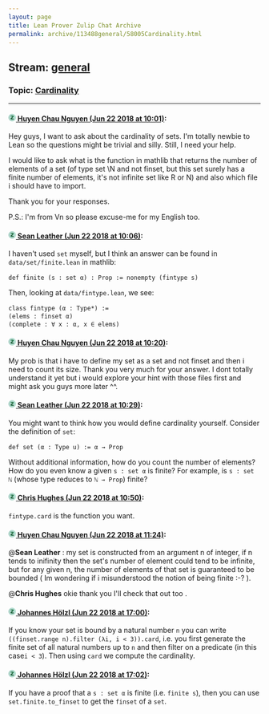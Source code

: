 ```yaml
---
layout: page
title: Lean Prover Zulip Chat Archive 
permalink: archive/113488general/58005Cardinality.html
---
```


## Stream: [general](index.html)
### Topic: [Cardinality](58005Cardinality.html)

---

#### [![Click to go to Zulip](../../assets/img/zulip2.png) Huyen Chau Nguyen (Jun 22 2018 at 10:01)](https://leanprover.zulipchat.com/#narrow/stream/113488-general/topic/Cardinality/near/128461092):
Hey guys, I want to ask about the cardinality of sets. I'm totally newbie to Lean so the questions might be trivial and silly. Still, I need your help.

I would like to ask what is the function in mathlib that returns the number of elements of a set (of type set \N and not finset, but this set surely has a finite number of elements, it's not infinite set like R or N) and also which file i should have to import.

Thank you for your responses.

P.S.: I'm from Vn so please excuse-me for my English too.

#### [![Click to go to Zulip](../../assets/img/zulip2.png) Sean Leather (Jun 22 2018 at 10:06)](https://leanprover.zulipchat.com/#narrow/stream/113488-general/topic/Cardinality/near/128461286):
I haven't used `set` myself, but I think an answer can be found in `data/set/finite.lean` in mathlib:

```lean
def finite (s : set α) : Prop := nonempty (fintype s)
```

Then, looking at `data/fintype.lean`, we see:

```lean
class fintype (α : Type*) :=
(elems : finset α)
(complete : ∀ x : α, x ∈ elems)
```

#### [![Click to go to Zulip](../../assets/img/zulip2.png) Huyen Chau Nguyen (Jun 22 2018 at 10:20)](https://leanprover.zulipchat.com/#narrow/stream/113488-general/topic/Cardinality/near/128461714):
My prob is that i have to define my set as a set and not finset and then i need to count its size. 
Thank you very much for your answer.  I dont totally understand it yet but i would explore your hint with those files first and might ask you guys more later ^^.

#### [![Click to go to Zulip](../../assets/img/zulip2.png) Sean Leather (Jun 22 2018 at 10:29)](https://leanprover.zulipchat.com/#narrow/stream/113488-general/topic/Cardinality/near/128461975):
You might want to think how you would define cardinality yourself. Consider the definition of `set`:

```lean
def set (α : Type u) := α → Prop
```

Without additional information, how do you count the number of elements? How do you even know a given `s : set α` is finite? For example, is `s : set ℕ` (whose type reduces to `ℕ → Prop`)  finite?

#### [![Click to go to Zulip](../../assets/img/zulip2.png) Chris Hughes (Jun 22 2018 at 10:50)](https://leanprover.zulipchat.com/#narrow/stream/113488-general/topic/Cardinality/near/128462742):
`fintype.card` is the function you want.

#### [![Click to go to Zulip](../../assets/img/zulip2.png) Huyen Chau Nguyen (Jun 22 2018 at 11:24)](https://leanprover.zulipchat.com/#narrow/stream/113488-general/topic/Cardinality/near/128463888):
@**Sean Leather**  : my set is constructed from an argument n of integer, if n tends to inifinity then the set's number of element could tend to be infinite, but for any given n, the number of elements of that set is guaranteed to be bounded ( Im wondering if i misunderstood the notion of being finite :-? ).  

@**Chris Hughes** okie thank you I'll check that out too .

#### [![Click to go to Zulip](../../assets/img/zulip2.png) Johannes Hölzl (Jun 22 2018 at 17:00)](https://leanprover.zulipchat.com/#narrow/stream/113488-general/topic/Cardinality/near/128476931):
If you know your set is bound by a natural number `n` you can write `((finset.range n).filter (λi, i < 3)).card`, i.e. you first generate the finite set of all natural numbers up to `n` and then filter on a predicate (in this case`i < 3`). Then using `card` we compute the cardinality.

#### [![Click to go to Zulip](../../assets/img/zulip2.png) Johannes Hölzl (Jun 22 2018 at 17:02)](https://leanprover.zulipchat.com/#narrow/stream/113488-general/topic/Cardinality/near/128476976):
If you have a proof that a `s : set α` is finite (i.e. `finite s`), then you can use `set.finite.to_finset` to get the `finset` of a `set`.

